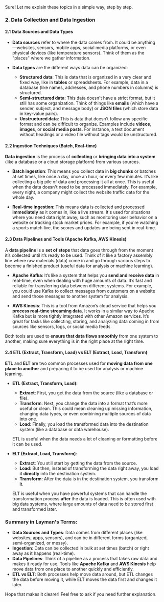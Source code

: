 Sure! Let me explain these topics in a simple way, step by step.

### 2. **Data Collection and Data Ingestion**

#### 2.1 **Data Sources and Data Types**
- **Data sources** refer to where the data comes from. It could be anything—websites, sensors, mobile apps, social media platforms, or even physical devices (like temperature sensors). Think of them as the "places" where we gather information.
  
- **Data types** are the different ways data can be organized:
  - **Structured data**: This is data that is organized in a very clear and fixed way, like in **tables** or spreadsheets. For example, data in a database (like names, addresses, and phone numbers in columns) is structured.
  - **Semi-structured data**: This data doesn't have a strict format, but it still has some organization. Think of things like **emails** (which have a sender, subject, and message body) or **JSON files** (which store data in key-value pairs).
  - **Unstructured data**: This is data that doesn’t follow any specific format and can be difficult to organize. Examples include **videos**, **images**, or **social media posts**. For instance, a text document without headings or a video file without tags would be unstructured.

#### 2.2 **Ingestion Techniques (Batch, Real-time)**
**Data ingestion** is the process of **collecting** or **bringing data into a system** (like a database or a cloud storage platform) from various sources.

- **Batch ingestion**: This means you collect data in **big chunks** or batches at set times, like once a day, once an hour, or every few minutes. It’s like collecting a big pile of data and processing it all at once. This is useful when the data doesn't need to be processed immediately. For example, every night, a company might collect the website traffic data for the whole day.
  
- **Real-time ingestion**: This means data is collected and processed **immediately** as it comes in, like a live stream. It's used for situations where you need data right away, such as monitoring user behavior on a website or tracking stock market prices. For example, if you're watching a sports match live, the scores and updates are being sent in real-time.

#### 2.3 **Data Pipelines and Tools (Apache Kafka, AWS Kinesis)**
A **data pipeline** is a **set of steps** that data goes through from the moment it’s collected until it’s ready to be used. Think of it like a factory assembly line where raw materials (data) come in and go through various steps to become a finished product (useful data for analysis or machine learning).

- **Apache Kafka**: It’s like a system that helps you **send and receive data** in real-time, even when dealing with huge amounts of data. It’s fast and reliable for transferring data between different systems. For example, you could use Kafka to collect messages from customers on a website and send those messages to another system for analysis.
  
- **AWS Kinesis**: This is a tool from Amazon’s cloud service that helps you **process real-time streaming data**. It works in a similar way to Apache Kafka but is more tightly integrated with other Amazon services. It’s great for tasks like collecting, storing, and analyzing data coming in from sources like sensors, logs, or social media feeds.

Both tools are used to **ensure that data flows smoothly** from one system to another, making sure everything is in the right place at the right time.

#### 2.4 **ETL (Extract, Transform, Load) vs ELT (Extract, Load, Transform)**
**ETL** and **ELT** are two common processes used for **moving data from one place to another** and preparing it to be used for analysis or machine learning.

- **ETL (Extract, Transform, Load)**: 
  - **Extract**: First, you get the data from the source (like a database or file).
  - **Transform**: Next, you change the data into a format that’s more useful or clean. This could mean cleaning up missing information, changing data types, or even combining multiple sources of data into one.
  - **Load**: Finally, you load the transformed data into the destination system (like a database or data warehouse).
  
  ETL is useful when the data needs a lot of cleaning or formatting before it can be used.

- **ELT (Extract, Load, Transform)**:
  - **Extract**: You still start by getting the data from the source.
  - **Load**: But then, instead of transforming the data right away, you load it **directly** into the destination system.
  - **Transform**: After the data is in the destination system, you transform it.
  
  ELT is useful when you have powerful systems that can handle the transformation process **after** the data is loaded. This is often used with big data systems, where large amounts of data need to be stored first and transformed later.

### Summary in Layman's Terms:

- **Data Sources and Types**: Data comes from different places (like websites, apps, sensors), and can be in different forms (organized, semi-organized, or messy).
- **Ingestion**: Data can be collected in bulk at set times (batch) or right away as it happens (real-time).
- **Data Pipelines**: Think of a pipeline as a process that takes raw data and makes it ready for use. Tools like **Apache Kafka** and **AWS Kinesis** help move data from one place to another quickly and efficiently.
- **ETL vs ELT**: Both processes help move data around, but ETL changes the data before moving it, while ELT moves the data first and changes it later.

Hope that makes it clearer! Feel free to ask if you need further explanation.